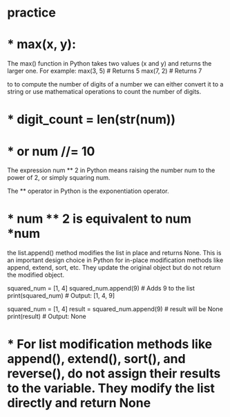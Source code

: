 # practice
<!-- ******************************************* -->
 # * max(x, y):

The max() function in Python takes two values (x and y) and returns the larger one.
For example:
max(3, 5)  # Returns 5
max(7, 2)  # Returns 7


<!-- ******************************************* -->
to to compute the number of digits of a number we can either
convert it to a string or use mathematical operations to count the number of digits.

  # * digit_count = len(str(num))
   # * or  num //= 10 

<!-- ******************************************* -->
The expression num ** 2 in Python means raising the number num to the power of 2, or simply squaring num.

The ** operator in Python is the exponentiation operator.
 # * num ** 2 is equivalent to num *num

the list.append() method modifies the list in place and returns None. This is an important design choice in Python for in-place modification methods like append, extend, sort, etc. They update the original object but do not return the modified object.

squared_num = [1, 4]
squared_num.append(9)  # Adds 9 to the list
print(squared_num)  # Output: [1, 4, 9]

squared_num = [1, 4]
result = squared_num.append(9)  # result will be None
print(result)  # Output: None

 # * For list modification methods like append(), extend(), sort(), and reverse(), do not assign their results to the variable. They modify the list directly and return None